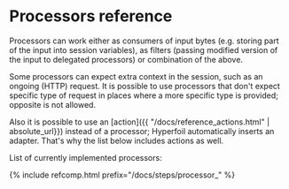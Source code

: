 # Processors reference

Processors can work either as consumers of input bytes (e.g. storing part of the input into session variables), as filters (passing modified version of the input to delegated processors) or combination of the above.

Some processors can expect extra context in the session, such as an ongoing (HTTP) request. It is possible to use processors that don't expect specific type of request in places where a more specific type is provided; opposite is not allowed.

Also it is possible to use an [action]({{ "/docs/reference_actions.html" | absolute_url}}) instead of a processor; Hyperfoil automatically inserts an adapter. That's why the list below includes actions as well.

List of currently implemented processors:

{% include refcomp.html prefix="/docs/steps/processor_" %}